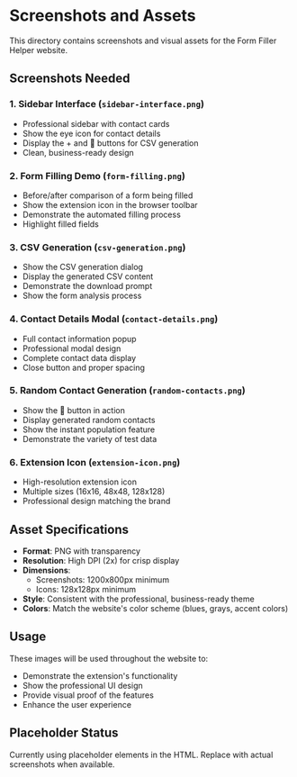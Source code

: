 # Screenshots and Assets

This directory contains screenshots and visual assets for the Form Filler Helper website.

## Screenshots Needed

### 1. Sidebar Interface (`sidebar-interface.png`)
- Professional sidebar with contact cards
- Show the eye icon for contact details
- Display the + and 🎲 buttons for CSV generation
- Clean, business-ready design

### 2. Form Filling Demo (`form-filling.png`)
- Before/after comparison of a form being filled
- Show the extension icon in the browser toolbar
- Demonstrate the automated filling process
- Highlight filled fields

### 3. CSV Generation (`csv-generation.png`)
- Show the CSV generation dialog
- Display the generated CSV content
- Demonstrate the download prompt
- Show the form analysis process

### 4. Contact Details Modal (`contact-details.png`)
- Full contact information popup
- Professional modal design
- Complete contact data display
- Close button and proper spacing

### 5. Random Contact Generation (`random-contacts.png`)
- Show the 🎲 button in action
- Display generated random contacts
- Show the instant population feature
- Demonstrate the variety of test data

### 6. Extension Icon (`extension-icon.png`)
- High-resolution extension icon
- Multiple sizes (16x16, 48x48, 128x128)
- Professional design matching the brand

## Asset Specifications

- **Format**: PNG with transparency
- **Resolution**: High DPI (2x) for crisp display
- **Dimensions**: 
  - Screenshots: 1200x800px minimum
  - Icons: 128x128px minimum
- **Style**: Consistent with the professional, business-ready theme
- **Colors**: Match the website's color scheme (blues, grays, accent colors)

## Usage

These images will be used throughout the website to:
- Demonstrate the extension's functionality
- Show the professional UI design
- Provide visual proof of the features
- Enhance the user experience

## Placeholder Status

Currently using placeholder elements in the HTML. Replace with actual screenshots when available.





